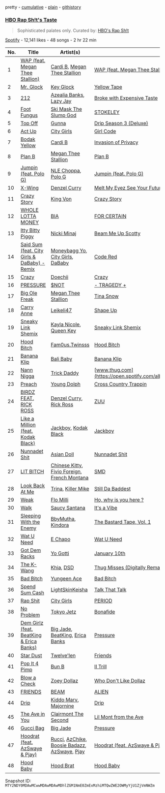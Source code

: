 pretty - [cumulative](/playlists/cumulative/37i9dQZF1DWYzh3WlsCZMx.md) - [plain](/playlists/plain/37i9dQZF1DWYzh3WlsCZMx) - [githistory](https://github.githistory.xyz/mackorone/spotify-playlist-archive/blob/main/playlists/plain/37i9dQZF1DWYzh3WlsCZMx)

### [HBO Rap Sh!t's Taste](https://open.spotify.com/playlist/37i9dQZF1DWYzh3WlsCZMx)

> Sophisticated palates only\. Curated by: <a href="https://open.spotify.com/playlist/5FWhibjoWhSsyfQveXzmRv?si=0a61027ee6a34d36">HBO's Rap Sh!t</a>

[Spotify](https://open.spotify.com/user/spotify) - 12,141 likes - 48 songs - 2 hr 22 min

| No. | Title | Artist(s) | Album | Length |
|---|---|---|---|---|
| 1 | [WAP \(feat\. Megan Thee Stallion\)](https://open.spotify.com/track/4Oun2ylbjFKMPTiaSbbCih) | [Cardi B](https://open.spotify.com/artist/4kYSro6naA4h99UJvo89HB), [Megan Thee Stallion](https://open.spotify.com/artist/181bsRPaVXVlUKXrxwZfHK) | [WAP \(feat\. Megan Thee Stallion\)](https://open.spotify.com/album/2ogiazbrNEx0kQHGl5ZBTQ) | 3:07 |
| 2 | [Mr\. Glock](https://open.spotify.com/track/1ipSpQfzBbhPFhYm6tfVIz) | [Key Glock](https://open.spotify.com/artist/0RESbWvOMyua0yuyVrztJ5) | [Yellow Tape](https://open.spotify.com/album/12GZ5ewBjyylguigbdmqJ9) | 2:26 |
| 3 | [212](https://open.spotify.com/track/16EMONl2vH3rt9f4ehTG8g) | [Azealia Banks](https://open.spotify.com/artist/7gRhy3MIPHQo5CXYfWaw9I), [Lazy Jay](https://open.spotify.com/artist/4vUAD0POkGvO6J9c9hv6qR) | [Broke with Expensive Taste](https://open.spotify.com/album/6ptPMZzScoFqSVfzph6m9B) | 3:24 |
| 4 | [Foot Fungus](https://open.spotify.com/track/3EikYy40GMSp8l5mDV6IQo) | [Ski Mask The Slump God](https://open.spotify.com/artist/2rhFzFmezpnW82MNqEKVry) | [STOKELEY](https://open.spotify.com/album/0z0z4DcXhHiobX5ZKAw8Qn) | 2:09 |
| 5 | [Top Off](https://open.spotify.com/track/0HCnj7pfrvshnocOJUFeit) | [Gunna](https://open.spotify.com/artist/2hlmm7s2ICUX0LVIhVFlZQ) | [Drip Season 3 \(Deluxe\)](https://open.spotify.com/album/5xtAAHr59ozJ2PQ67utEmi) | 3:17 |
| 6 | [Act Up](https://open.spotify.com/track/3A2yGHWIzmGEIolwonU69h) | [City Girls](https://open.spotify.com/artist/37hAfseJWi0G3Scife12Il) | [Girl Code](https://open.spotify.com/album/6zzs0HMzEPRotJaEJe8uwJ) | 2:38 |
| 7 | [Bodak Yellow](https://open.spotify.com/track/6KBYefIoo7KydImq1uUQlL) | [Cardi B](https://open.spotify.com/artist/4kYSro6naA4h99UJvo89HB) | [Invasion of Privacy](https://open.spotify.com/album/4KdtEKjY3Gi0mKiSdy96ML) | 3:43 |
| 8 | [Plan B](https://open.spotify.com/track/2PljnVsnl2PRwCvfhbdQup) | [Megan Thee Stallion](https://open.spotify.com/artist/181bsRPaVXVlUKXrxwZfHK) | [Plan B](https://open.spotify.com/album/7f9fxAFDIRaflD7W0k7Dhx) | 2:43 |
| 9 | [Jumpin \(feat\. Polo G\)](https://open.spotify.com/track/1z7LV5wkExwW8YJk0IrPUA) | [NLE Choppa](https://open.spotify.com/artist/0ErzCpIMyLcjPiwT4elrtZ), [Polo G](https://open.spotify.com/artist/6AgTAQt8XS6jRWi4sX7w49) | [Jumpin \(feat\. Polo G\)](https://open.spotify.com/album/24t0q0pqu7y9udfr89qf42) | 3:01 |
| 10 | [X\-Wing](https://open.spotify.com/track/41X9qar6SruZOPLIV7sgUw) | [Denzel Curry](https://open.spotify.com/artist/6fxyWrfmjcbj5d12gXeiNV) | [Melt My Eyez See Your Future](https://open.spotify.com/album/7KtyUeiJidoZO0ybxBXw0Q) | 2:56 |
| 11 | [Crazy Story](https://open.spotify.com/track/4eYrjXGlDycrqg7a0Wgwed) | [King Von](https://open.spotify.com/artist/6QtgPSJPSzcnn7dPZ4VINp) | [Crazy Story](https://open.spotify.com/album/4zqveS8bJzUZEz7TeNv6R1) | 2:26 |
| 12 | [WHOLE LOTTA MONEY](https://open.spotify.com/track/5yorXJWdBan1Vlh116ZtQ7) | [BIA](https://open.spotify.com/artist/6veh5zbFpm31XsPdjBgPER) | [FOR CERTAIN](https://open.spotify.com/album/5B857SgrQIAmcJGj0sFOSg) | 2:36 |
| 13 | [Itty Bitty Piggy](https://open.spotify.com/track/1uYxHHZBRliM9cNzCxq93g) | [Nicki Minaj](https://open.spotify.com/artist/0hCNtLu0JehylgoiP8L4Gh) | [Beam Me Up Scotty](https://open.spotify.com/album/2upw5IrzeqKApIQZyx5o6r) | 4:06 |
| 14 | [Said Sum \(feat\. City Girls & DaBaby\) \- Remix](https://open.spotify.com/track/13VXVxePp4NUiXwtmQ0viz) | [Moneybagg Yo](https://open.spotify.com/artist/3tJoFztHeIJkJWMrx0td2f), [City Girls](https://open.spotify.com/artist/37hAfseJWi0G3Scife12Il), [DaBaby](https://open.spotify.com/artist/4r63FhuTkUYltbVAg5TQnk) | [Code Red](https://open.spotify.com/album/4faPRidDvKRvHnWdvmvVHv) | 2:57 |
| 15 | [Crazy](https://open.spotify.com/track/2b1MCbfwRZ1teOX1vSm4Xt) | [Doechii](https://open.spotify.com/artist/4E2rKHVDssGJm2SCDOMMJB) | [Crazy](https://open.spotify.com/album/2a8cs4ziDk29KUAdUhHwQB) | 2:14 |
| 16 | [PRESSURE](https://open.spotify.com/track/4VzhdfRpM2sQjhzwYWjd30) | [$NOT](https://open.spotify.com/artist/5IbEL2xjRtKsunfmsahLuO) | [\- TRAGEDY +](https://open.spotify.com/album/4UNZOq7e8WjnfaYm2rkltE) | 2:17 |
| 17 | [Big Ole Freak](https://open.spotify.com/track/3YEbLhXRDPTtctnb3ddg8g) | [Megan Thee Stallion](https://open.spotify.com/artist/181bsRPaVXVlUKXrxwZfHK) | [Tina Snow](https://open.spotify.com/album/26jEIrN7WSAnVQXXUmLRSN) | 3:34 |
| 18 | [Carry Anne](https://open.spotify.com/track/3gPxfcewMlw2h9n24uW4pm) | [Leikeli47](https://open.spotify.com/artist/0DtXHIvJ8NWBg5pGvsgWnR) | [Shape Up](https://open.spotify.com/album/0sdLAra6HEkMJuxB7ZkXSi) | 3:33 |
| 19 | [Sneaky Link Shemix](https://open.spotify.com/track/2tc16SiowJOcfHRHBwH9F1) | [Kayla Nicole](https://open.spotify.com/artist/0jL5A3JBu46MsYrr5JMPuT), [Queen Key](https://open.spotify.com/artist/3IhYHKVt0Q9vxCCwiCHahR) | [Sneaky Link Shemix](https://open.spotify.com/album/6yjODlGE0dgBbsNUSrfrnb) | 1:38 |
| 20 | [Hood Bitch](https://open.spotify.com/track/1QncxlVV6UqA10Dh7pCcj9) | [Fam0us.Twinsss](https://open.spotify.com/artist/5Nrl4fJ98iiMiTqhKjy8ZL) | [Hood Bitch](https://open.spotify.com/album/7wkI0tGOfXLdfP16Khkrvt) | 2:13 |
| 21 | [Banana Klip](https://open.spotify.com/track/1MIlfxvF1shdd8g24DKwAu) | [Bali Baby](https://open.spotify.com/artist/5hPcCMWgf6Qu9vUQVySwcY) | [Banana Klip](https://open.spotify.com/album/1Md4iZ92jI13giuaNYezyL) | 1:57 |
| 22 | [Nann Nigga](https://open.spotify.com/track/7d9I42jF759n5HuUeoulzR) | [Trick Daddy](https://open.spotify.com/artist/12FHARd9fY0Tu0ila4Ua25) | [www.thug.com](https://open.spotify.com/album/4HMN5pRuHF88SzZoXtJsHM) | 2:47 |
| 23 | [Preach](https://open.spotify.com/track/6FzjhVjXDoBGfq1sSdNq7S) | [Young Dolph](https://open.spotify.com/artist/3HiuzBlSW7pGDXlSFMhO2g) | [Cross Country Trappin](https://open.spotify.com/album/4R64QNV35UNIjVeWjDSIJS) | 3:26 |
| 24 | [BIRDZ FEAT\. RICK ROSS](https://open.spotify.com/track/0pA0rcw7ci5X5XHrnBpkdn) | [Denzel Curry](https://open.spotify.com/artist/6fxyWrfmjcbj5d12gXeiNV), [Rick Ross](https://open.spotify.com/artist/1sBkRIssrMs1AbVkOJbc7a) | [ZUU](https://open.spotify.com/album/6PkSBdx19zarn4ae1D08gA) | 3:24 |
| 25 | [Like a Million \(feat\. Kodak Black\)](https://open.spotify.com/track/1kA3DTGCwnnp8SUYkk6kuC) | [Jackboy](https://open.spotify.com/artist/2S2mt1DiA4QKdKvtqwxrbB), [Kodak Black](https://open.spotify.com/artist/46SHBwWsqBkxI7EeeBEQG7) | [Jackboy](https://open.spotify.com/album/7w0pvDj9Q5zVSlZsXKLQ0M) | 2:58 |
| 26 | [Nunnadet Shit](https://open.spotify.com/track/0TResTtx98vH1rbuMMzqSh) | [Asian Doll](https://open.spotify.com/artist/4guK7U9J36z76E1tWecJ0J) | [Nunnadet Shit](https://open.spotify.com/album/5gEwrxdbRbjDUOE4EORN6W) | 3:34 |
| 27 | [LIT BITCH](https://open.spotify.com/track/6rXEeSswc5z1lpRcHcV6zc) | [Chinese Kitty](https://open.spotify.com/artist/6x3iaJYt5zLqKIfkrPQme9), [Fivio Foreign](https://open.spotify.com/artist/14CHVeJGrR5xgUGQFV5BVM), [French Montana](https://open.spotify.com/artist/6vXTefBL93Dj5IqAWq6OTv) | [SMD](https://open.spotify.com/album/2v9QOVsyQI2815eaOk4em6) | 3:02 |
| 28 | [Look Back At Me](https://open.spotify.com/track/4Q91K9yFyccseq4xtD1FYK) | [Trina](https://open.spotify.com/artist/4PrinKSrmILmo0kERG0Ogn), [Killer Mike](https://open.spotify.com/artist/2N4EYkIlG1kv25g6Wv8LGI) | [Still Da Baddest](https://open.spotify.com/album/4vWbJou14Qw9ykxT9IsdBo) | 4:13 |
| 29 | [Weak](https://open.spotify.com/track/2eJ87on7uDqIvKobxuPpov) | [Flo Milli](https://open.spotify.com/artist/08PvCOlef4xdOr20jFSTPd) | [Ho, why is you here ?](https://open.spotify.com/album/49FIsErcdC5rfTFhRpPZ7P) | 2:36 |
| 30 | [Walk](https://open.spotify.com/track/3YfrGk7UWFqxWeWfFp1sQE) | [Saucy Santana](https://open.spotify.com/artist/2NfwGBr2swqZ1rzE3kAV23) | [It's a Vibe](https://open.spotify.com/album/00N7d8ASGThdtQWGu8V7Zl) | 2:23 |
| 31 | [Sleeping With the Enemy](https://open.spotify.com/track/0ISoKjo9JVUB97JMgygRZP) | [BbyMutha](https://open.spotify.com/artist/21C9Dbg9CD3Dv8NaD7iW8e), [Kindora](https://open.spotify.com/artist/4Y60hS4r2QPUohZh8ciVjN) | [The Bastard Tape, Vol\. 1](https://open.spotify.com/album/2N2geXZotNXw4nqi2bk00J) | 3:49 |
| 32 | [Wat U Need](https://open.spotify.com/track/3IiE3DEdKaXLTtlSUPFhUn) | [E Chapo](https://open.spotify.com/artist/1B1yx0TYWWvufQuFoRqnL6) | [Wat U Need](https://open.spotify.com/album/0KcfQLwLhdChGUYeFTYv2b) | 2:01 |
| 33 | [Got Dem Racks](https://open.spotify.com/track/5bHuDZwLcuXTlFMj2XPk0S) | [Yo Gotti](https://open.spotify.com/artist/6Ha4aES39QiVjR0L2lwuwq) | [January 10th](https://open.spotify.com/album/3pD5nHq65PfGJtd5aMNPUj) | 3:39 |
| 34 | [The K\-Wang](https://open.spotify.com/track/08a5tq3SGdgj45GCnFDvlA) | [Khia](https://open.spotify.com/artist/3q7isf09BuwXLyR2khBs60), [DSD](https://open.spotify.com/artist/5iNFhXzTt8S6gLWss7qGGD) | [Thug Misses \(Digitally Remastered\)](https://open.spotify.com/album/4Xa2dq99gQqzGj4vq0rGoV) | 5:11 |
| 35 | [Bad Bitch](https://open.spotify.com/track/0yjysU3MF1nQTomE08AzIk) | [Yungeen Ace](https://open.spotify.com/artist/7hj7ffJe6UkF1gsMpuweSI) | [Bad Bitch](https://open.spotify.com/album/2l8eQxgr9G7Eioo54WbJg3) | 2:15 |
| 36 | [Spend Sum Cash](https://open.spotify.com/track/0x8xbM5MEduFnFKlRqEmX0) | [LightSkinKeisha](https://open.spotify.com/artist/6LIcR4928YAJqYcYD1P2mM) | [Talk That Talk](https://open.spotify.com/album/5Ege4j1dUjJV2i0eHeBDbh) | 2:34 |
| 37 | [Rap Shit](https://open.spotify.com/track/0m5UGpHzwWRlgky0dmhogh) | [City Girls](https://open.spotify.com/artist/37hAfseJWi0G3Scife12Il) | [PERIOD](https://open.spotify.com/album/1Lj2lKxrwpvuZkKjZAgrKl) | 2:31 |
| 38 | [No Problem](https://open.spotify.com/track/5gasQQR5ZhOvrGpY0vULWL) | [Tokyo Jetz](https://open.spotify.com/artist/3KT0gxRAAb4WbAfOGMq4Lf) | [Bonafide](https://open.spotify.com/album/12yyugwE4MM1KkeIrmppjv) | 2:47 |
| 39 | [Dem Girlz \(feat\. BeatKing & Erica Banks\)](https://open.spotify.com/track/3YewQ5i0OfqgFo2zvVzasw) | [Big Jade](https://open.spotify.com/artist/50ZeZoB1p1mg7V2iGTI6od), [BeatKing](https://open.spotify.com/artist/5L8p9kDnX2cgoI8VLUL2p4), [Erica Banks](https://open.spotify.com/artist/2SXhbucehn00OBVKhzxDyM) | [Pressure](https://open.spotify.com/album/7ChOeB6OLdPZcNyBNMboB8) | 3:09 |
| 40 | [Star Dust](https://open.spotify.com/track/7GlMHZc2cXup1pqPDQ90nR) | [Twelve'len](https://open.spotify.com/artist/0G57ms4DD5dn6wXwuFOLdO) | [Friends](https://open.spotify.com/album/5MnMSLhvO7B49anDnzQUwO) | 3:04 |
| 41 | [Pop It 4 Pimp](https://open.spotify.com/track/09nAAaHatXLnc0SmhReYny) | [Bun B](https://open.spotify.com/artist/45a6gCQWq61lIUDmr1tKuO) | [II Trill](https://open.spotify.com/album/726mitnLPJrg0pftxSne1O) | 3:50 |
| 42 | [Blow a Check](https://open.spotify.com/track/3IKaK0z2lNVzX6gBH2ReDw) | [Zoey Dollaz](https://open.spotify.com/artist/39Uhf21aJFjMLus1j0YGT8) | [Who Don't Like Dollaz](https://open.spotify.com/album/23uhkVlRY5xibU4tWEYaxQ) | 3:13 |
| 43 | [FRIENDS](https://open.spotify.com/track/28meAZD8uiVdp2sNcK8Ahl) | [BEAM](https://open.spotify.com/artist/46MWeeHNVMYRIIofQBEX98) | [ALIEN](https://open.spotify.com/album/6To6T5lr8PLhCQ8ik3vPdv) | 3:25 |
| 44 | [Drip](https://open.spotify.com/track/4i9cDBfSVF9r9X0jGNmNoj) | [Kiddo Marv](https://open.spotify.com/artist/6HOYSQk7Npiuuy5KDdJQ3o), [Majornine](https://open.spotify.com/artist/2Hkr2U742ustoFcSW378ZE) | [Drip](https://open.spotify.com/album/28gUzgrYJ8VKt5dMPUomad) | 3:13 |
| 45 | [The Ave in You](https://open.spotify.com/track/3AIx2mvrJJuCaea9ImEkr1) | [Clairmont The Second](https://open.spotify.com/artist/2FtWl97A21W2V0urMwaWn7) | [Lil Mont from the Ave](https://open.spotify.com/album/1cZLwwMVQDCEOErLWjJD6X) | 2:56 |
| 46 | [Gucci Bag](https://open.spotify.com/track/3pNeE3ImWzplc0tnUpmh2a) | [Big Jade](https://open.spotify.com/artist/50ZeZoB1p1mg7V2iGTI6od) | [Pressure](https://open.spotify.com/album/7ChOeB6OLdPZcNyBNMboB8) | 2:15 |
| 47 | [Hoodrat \(feat\. AzSwaye & Pjay\)](https://open.spotify.com/track/0YrYVhq0EukTxojdqLh2Sj) | [Rucci](https://open.spotify.com/artist/7q836WTO8OHUS85E2RyxxA), [AzChike](https://open.spotify.com/artist/6fqjJNsLs7g6F3PXy01Xnw), [Boosie Badazz](https://open.spotify.com/artist/6z7xFFHxYkE9t8bwIF0Bvg), [AzSwaye](https://open.spotify.com/artist/5tg5JDw7tQiZdJCShs9rk9), [Pjay](https://open.spotify.com/artist/6rB1jv0emRIkbLluXskjt9) | [Hoodrat \(feat\. AzSwaye & Pjay\)](https://open.spotify.com/album/4aBeGq3hlU2z7c6EvKjHpc) | 2:36 |
| 48 | [Hood Baby](https://open.spotify.com/track/5Elw813HnizJdMcnGAvVUK) | [Hood Brat](https://open.spotify.com/artist/6lXxD7jB6A4GBp8FIj4Drd) | [Hood Baby](https://open.spotify.com/album/3epVF8JDjLOAbMbWXL2SdO) | 2:40 |

Snapshot ID: `MTY2NDY0MDAwMCwwMDAwMDAwMDhlZGM1NmE0ZmExMzhiMTQwZWE2OWMyYjU1ZjVmNWZm`
